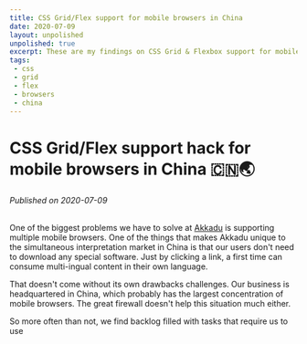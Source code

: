 ```yaml
---
title: CSS Grid/Flex support for mobile browsers in China
date: 2020-07-09
layout: unpolished
unpolished: true
excerpt: These are my findings on CSS Grid & Flexbox support for mobile browsers in China
tags: 
 - css
 - grid
 - flex
 - browsers
 - china
---
```


# CSS Grid/Flex support hack for mobile browsers in China 🇨🇳🌏

_Published on 2020-07-09_
<br></br>

One of the biggest problems we have to solve at [Akkadu](https://akkadu.com) is supporting multiple mobile browsers. One of the things that makes Akkadu unique to the simultaneous interpretation market in China is that our users don't need to download any special software. Just by clicking a link, a first time can consume multi-ingual content in their own language.

That doesn't come without its own drawbacks challenges. Our business is headquartered in China, which probably has the largest concentration of mobile browsers. The great firewall doesn't help this situation much either.

So more often than not, we find backlog filled with tasks that require us to use